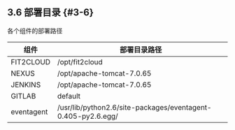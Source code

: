 ## **3.6 部署目录** {#3-6}

各个组件的部署路径

| 组件 | 部署目录路径 |
| --- | --- |
| FIT2CLOUD | /opt/fit2cloud |
| NEXUS | /opt/apache-tomcat-7.0.65 |
| JENKINS | /opt/apache-tomcat-7.0.65 |
| GITLAB | default |
| eventagent | /usr/lib/python2.6/site-packages/eventagent-0.405-py2.6.egg/ |